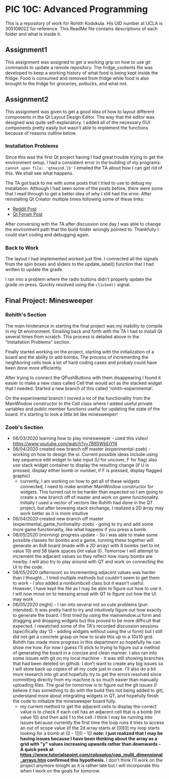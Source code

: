 # PIC 10C: Advanced Programming
This is a repository of work for Rohith Kodukula. His UID number at UCLA is 305109022 for reference. This ReadMe file contains descriptions of each folder and what is inside it.

## Assignment1
This assignment was assigned to get a working grip on how to use git commands to update a remote repository. The fridge_contents file was developed to keep a working history of what food is being kept inside the fridge. Food is consumed and removed from fridge while food is also brought to the fridge for groceries, potlucks, and what not.

## Assignment2
This assignment was given to get a good idea of how to layout different components in the Qt Layout Design Editor. The way that the editor was designed was quite self-explanatory. I added all of the necessary GUI components pretty easily but wasn't able to implement the functions because of reasons outline below.

### Installation Problems
Since this was the first Qt project having I had great trouble trying to get the environment setup. I had a consistent error in the building of my programs: 
`cannot open file: 'qtmaind.lb'`
I emailed the TA about how I can get rid of this. We shall see what happens.

The TA got back to me with some posts that I tried to use to debug my installation. Although I had seen some of the posts before, there were some that I read through to get a better idea of why I still had the error. After reinstalling Qt Creator multiple times following some of these links:
* [Reddit Post](https://www.reddit.com/r/Qt5/comments/awrray/qt_opensource_5121_default_installation_does_not/ehos1ab/)
* [Qt Forum Post](https://forum.qt.io/topic/83996/simple-application-runs-in-release-but-debug-gives-me-a-linkage-error/12)

After conversing with the TA after discussion one day I was able to change the environment path that the build folder wrongly pointed to. Thankfully I could start coding and debugging again.

### Back to Work
The layout I had implemented worked just fine. I connected all the signals from the spin boxes and sliders to the update_label() function that I had written to update the grade.

I ran into a problem where the radio buttons didn't properly update the grade on press. Quickly resolved using the `clicked()` signal.

## Final Project: Minesweeper
### Rohith's Section
The main hinderance in starting the final project was my inability to compile in my Qt environment. Emailing back and forth with the TA I had to install Qt several times from scratch. This process is detailed above in the "Installation Problems" section.

Finally started working on the project, starting with the initialization of a board and the ability to add bombs. The process of incrementing the neighboring cells took a lot of hard coding cases and probaly could have been done more efficiently.
 
 After trying to connect the QPushButtons with them disappearing I found it easier to make a new class called Cell that would act as the stacked widget that I needed. Started a new branch of this called 'rohith-experimental'.

On the experimental branch I moved a lot of the functionality from the MainWindow constructor to the Cell class where I added useful private variables and public member functions useful for updating the state of the board.
It's starting to look a little bit like minesweeper!

### Zoeb's Section
* 06/03/2020 learning how to play minesweeper - used this video! https://www.youtube.com/watch?v=7B85WbEiYf4
* 06/04/2020 created new branch off master (experimental-zoeb) - working on how to design the ui. Current possible ideas include using key sequence edit widget to take input (U for uncover, F for flag) also use stack widget container to display the resulting change (if U is pressed, display either bomb or number, if F is pressed, display flagged graphic)
  * currently, I am working on how to get all of these widgets connected, I need to make another MainWindow constructor for widgets. This turned out to be harder than expected so I am going to create a new branch off of master and work on game functionality. Initially I used a vector of vectors like Rohith had done in the QT project, but after browsing stack exchange, I realized a 2D array may work better as it is more intuitive
* 06/04/2020 created new branch off master (experimental_game_funtionality-zoeb) - going to try and add some more game functionality, like what happens if you press a bomb
* 06/05/2020 (morning) progress update - So I was able to make some possible classes for bombs and a game, running these together will generate an 8x8 board (made with a 2D array) with 8 bombs (set to int value 10) and 56 blank spaces (int value 0). Tomorrow I will attempt to increment the adjacent values so they reflect how many bombs are nearby. I will also try to play around with QT and work on connecting the UI to the code.
 * 06/05/2020 (afternoon) so incrementing adjacent values was harder than I thought... I tried multiple methods but couldn't seem to get them to work - I also added a nonbombcell class but it wasn't useful. However, I have kept the file as I may be able to figure out how to use it. I will now move on to messing aroud with QT to figure out how the UI may work
 * 06/05/2020 (night) - I ran into several not so cute problems (pun intended). It was pretty hard to try and intuitively figure out how exactly to generate the board. I first tried by using the mainwindow.ui form and dragging and dropping widgets but this proved to be more difficult that expected. I rewatched some of the TA's recorded discussion sessions (specifically day 13 - adding widgets without using the ui form) but I still did not get a concrete grasp on how to scale this up to a 10x10 grid. Rohith has made more progress in this department so hopefully he can show me how. For now I guess I'll stick to trying to figure out a method of generating the board in a concise and clean manner. I also ran into some issues with git on my local machine - it was still showing branches that had been deleted on github. I don't want to create any big issues so I will store back up copies of all my code just in case. I'll also do a bit more research into git and hopefully try to get the errors resolved since committing directly from my machine is so much easier than manually uploading files. The goal for tomorrow is to figure out the git issues (I believe it has something to do with the build files not being added to git), understand more about integrating widgets in QT, and hopefully finish the code to initialize the minesweeper board fully. 
   * my current method to get the adjacent cells to display the correct value is to check if each cell has an adjacent cell that is a bomb (int value 10) and then add 1 to the cell. I think I may be running into issues because currently the first time the loop runs it tries to access an out of scope value (if the 2d array starts at [0][0] my loop starts looking for a bomb at [0 - 1][0 - 1]) **_note:_** **I just realized that I may be having issues because I have been thinking about the array as a grid with "y" values increasing upwards rather than downwards - A quick peek at https://www.tutorialspoint.com/cplusplus/cpp_multi_dimensional_arrays.htm confirmed this hypothesis.**
  I don't think I'll work on the project anymore tonight as it is rather late but I will incorporate this when I work on the goals for tomorow.
